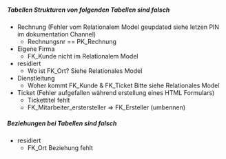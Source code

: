 ##### Tabellen Strukturen von folgenden Tabellen sind falsch
- Rechnung (Fehler vom Relationalem Model geupdated siehe letzen PIN im dokumentation Channel)
	- Rechnungsnr == PK_Rechnung
- Eigene Firma
	- FK_Kunde nicht im Relationalem Model
- residiert
	- Wo ist FK_Ort? Siehe Relationales Model
- Dienstleitung
	- Woher kommt FK_Kunde & FK_Ticket Bitte siehe Relationales Model
- Ticket (Fehler aufgefallen während erstellung eines HTML Formulars)
	- Tickettitel fehlt
	- FK_Mitarbeiter_erstersteller => FK_Ersteller (umbennen)

##### Beziehungen bei Tabellen sind falsch
- residiert
	- FK_Ort Beziehung fehlt